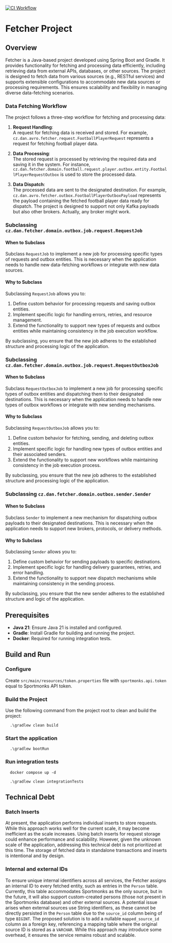 [![CI Workflow](https://github.com/moravianblackcat/fetcher/actions/workflows/ci.yml/badge.svg)](https://github.com/moravianblackcat/fetcher/actions/workflows/ci.yml)

# Fetcher Project

## Overview
Fetcher is a Java-based project developed using Spring Boot and Gradle. It provides functionality for fetching and processing data efficiently, including retrieving data from external APIs, databases, or other sources. The project is designed to fetch data from various sources (e.g., RESTful services) and supports extensible configurations to accommodate new data sources or processing requirements. This ensures scalability and flexibility in managing diverse data-fetching scenarios.

### Data Fetching Workflow

The project follows a three-step workflow for fetching and processing data:

1. **Request Handling**:  
   A request for fetching data is received and stored. For example, `cz.dan.avro.fetcher.request.FootballPlayerRequest` represents a request for fetching football player data.

2. **Data Processing**:  
   The stored request is processed by retrieving the required data and saving it in the system. For instance, `cz.dan.fetcher.domain.football.request.player.outbox.entity.FootballPlayerRequestOutbox` is used to store the processed data.

3. **Data Dispatch**:  
   The processed data are sent to the designated destination. For example, `cz.dan.avro.fetcher.outbox.FootballPlayerOutboxPayload` represents the payload containing the fetched football player data ready for dispatch. The project is designed to support not only Kafka payloads but also other brokers. Actually, any broker might work.

### Subclassing `cz.dan.fetcher.domain.outbox.job.request.RequestJob`

#### When to Subclass
Subclass `RequestJob` to implement a new job for processing specific types of requests and outbox entities. This is necessary when the application needs to handle new data-fetching workflows or integrate with new data sources.

#### Why to Subclass
Subclassing `RequestJob` allows you to:
1. Define custom behavior for processing requests and saving outbox entities.
2. Implement specific logic for handling errors, retries, and resource management.
3. Extend the functionality to support new types of requests and outbox entities while maintaining consistency in the job execution workflow.

By subclassing, you ensure that the new job adheres to the established structure and processing logic of the application.

### Subclassing `cz.dan.fetcher.domain.outbox.job.request.RequestOutboxJob`

#### When to Subclass
Subclass `RequestOutboxJob` to implement a new job for processing specific types of outbox entities and dispatching them to their designated destinations. This is necessary when the application needs to handle new types of outbox workflows or integrate with new sending mechanisms.

#### Why to Subclass
Subclassing `RequestOutboxJob` allows you to:
1. Define custom behavior for fetching, sending, and deleting outbox entities.
2. Implement specific logic for handling new types of outbox entities and their associated senders.
3. Extend the functionality to support new workflows while maintaining consistency in the job execution process.

By subclassing, you ensure that the new job adheres to the established structure and processing logic of the application.

### Subclassing `cz.dan.fetcher.domain.outbox.sender.Sender`

#### When to Subclass
Subclass `Sender` to implement a new mechanism for dispatching outbox payloads to their designated destinations. This is necessary when the application needs to support new brokers, protocols, or delivery methods.

#### Why to Subclass
Subclassing `Sender` allows you to:
1. Define custom behavior for sending payloads to specific destinations.
2. Implement specific logic for handling delivery guarantees, retries, and error handling.
3. Extend the functionality to support new dispatch mechanisms while maintaining consistency in the sending process.

By subclassing, you ensure that the new sender adheres to the established structure and logic of the application.

## Prerequisites
- **Java 21**: Ensure Java 21 is installed and configured.
- **Gradle**: Install Gradle for building and running the project.
- **Docker**: Required for running integration tests.

## Build and Run
### Configure
Create `src/main/resources/token.properties` file with `sportmonks.api.token` equal to Sportmonks API token.
### Build the Project
Use the following command from the project root to clean and build the project:
```shell
  .\gradlew clean build
```
### Start the application
```shell
  .\gradlew bootRun
```
### Run integration tests
```shell
  docker compose up -d
```
```shell
  .\gradlew clean integrationTests
```

## Technical Debt

### Batch Inserts
At present, the application performs individual inserts to store requests. While this approach works well for the current scale, it may become inefficient as the scale increases. Using batch inserts for request storage could enhance performance and scalability. However, given the unknown scale of the application, addressing this technical debt is not prioritized at this time. The storage of fetched data in standalone transactions and inserts is intentional and by design.

### Internal and external IDs
To ensure unique internal identifiers across all services, the Fetcher assigns an internal ID to every fetched entity, such as entries in the `Person` table. Currently, this table accommodates Sportmonks as the only source, but in the future, it will also support custom-created persons (those not present in the Sportmonks database) and other external sources. A potential issue arises when external sources use String identifiers, as these cannot be directly persisted in the `Person` table due to the `source_id` column being of type `BIGINT`. The proposed solution is to add a nullable `mapped_source_id` column as a foreign key, referencing a mapping table where the original source ID is stored as a `VARCHAR`. While this approach may introduce some overhead, it ensures the service remains robust and scalable.